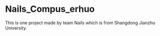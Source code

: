 Nails_Compus_erhuo
==================

This is one project made by team Nails which is from Shangdong Jianzhu University.
